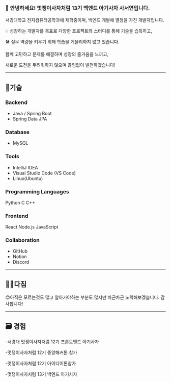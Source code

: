 ### 🦁 안녕하세요! 멋쟁이사자처럼 13기 백엔드 아기사자 사서연입니다.

서경대학교 전자컴퓨터공학과에 재학중이며, 백엔드 개발에 열정을 가진 개발자입니다.

💡 성장하는 개발자를 목표로 다양한 프로젝트와 스터디를 통해 기술을 습득하고,

🛠️ 실무 역량을 키우기 위해 학습을 게을리하지 않고 있습니다.

함께 고민하고 문제를 해결하며 성장의 즐거움을 느끼고,

새로운 도전을 두려워하지 않으며 끊임없이 발전하겠습니다!

---

## 📱기술

### Backend

- Java / Spring Boot
- Spring Data JPA

### Database

- MySQL

### Tools

- IntelliJ IDEA
- Visual Studio Code (VS Code)
- Linux(Ubuntu)

### Programming Languages

Python
C
C++

### Frontend

React
Node.js
JavaScript

### Collaboration

- GitHub
- Notion
- Discord

---

## 👍🏻다짐

😊아직은 모르는것도 많고 알아가야하는 부분도 많지만 차근차근 노력해보겠습니다. 감사합니다!

---

## 🗃️ 경험

-서경대 멋쟁이사자처럼 12기 프론트엔드 아기사자

-멋쟁이사자처럼 12기 중앙해커톤 참가

-멋쟁이사자처럼 12기 아이디어톤참가

-멋쟁이사자처럼 13기 백엔드 아기사자
